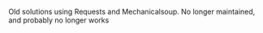 Old solutions using Requests and Mechanicalsoup. No longer maintained, and probably no longer works
